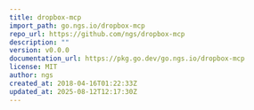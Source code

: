 ```yaml
---
title: dropbox-mcp
import_path: go.ngs.io/dropbox-mcp
repo_url: https://github.com/ngs/dropbox-mcp
description: ""
version: v0.0.0
documentation_url: https://pkg.go.dev/go.ngs.io/dropbox-mcp
license: MIT
author: ngs
created_at: 2018-04-16T01:22:33Z
updated_at: 2025-08-12T12:17:30Z
---
```

